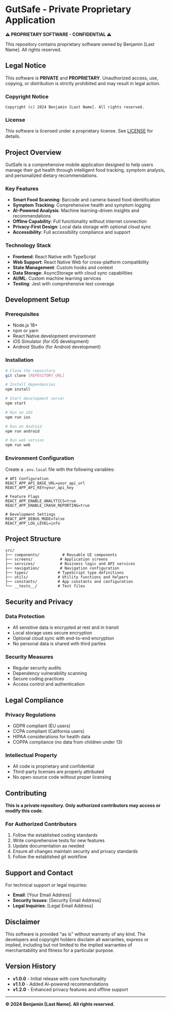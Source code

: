 # GutSafe - Private Proprietary Application

**⚠️ PROPRIETARY SOFTWARE - CONFIDENTIAL ⚠️**

This repository contains proprietary software owned by Benjamin [Last Name]. All rights reserved.

## Legal Notice

This software is **PRIVATE** and **PROPRIETARY**. Unauthorized access, use, copying, or distribution is strictly prohibited and may result in legal action.

### Copyright Notice
```
Copyright (c) 2024 Benjamin [Last Name]. All rights reserved.
```

### License
This software is licensed under a proprietary license. See [LICENSE](LICENSE) for details.

## Project Overview

GutSafe is a comprehensive mobile application designed to help users manage their gut health through intelligent food tracking, symptom analysis, and personalized dietary recommendations.

### Key Features
- **Smart Food Scanning**: Barcode and camera-based food identification
- **Symptom Tracking**: Comprehensive health and symptom logging
- **AI-Powered Analysis**: Machine learning-driven insights and recommendations
- **Offline Capability**: Full functionality without internet connection
- **Privacy-First Design**: Local data storage with optional cloud sync
- **Accessibility**: Full accessibility compliance and support

### Technology Stack
- **Frontend**: React Native with TypeScript
- **Web Support**: React Native Web for cross-platform compatibility
- **State Management**: Custom hooks and context
- **Data Storage**: AsyncStorage with cloud sync capabilities
- **AI/ML**: Custom machine learning services
- **Testing**: Jest with comprehensive test coverage

## Development Setup

### Prerequisites
- Node.js 18+ 
- npm or yarn
- React Native development environment
- iOS Simulator (for iOS development)
- Android Studio (for Android development)

### Installation
```bash
# Clone the repository
git clone [REPOSITORY_URL]

# Install dependencies
npm install

# Start development server
npm start

# Run on iOS
npm run ios

# Run on Android
npm run android

# Run web version
npm run web
```

### Environment Configuration
Create a `.env.local` file with the following variables:
```env
# API Configuration
REACT_APP_API_BASE_URL=your_api_url
REACT_APP_API_KEY=your_api_key

# Feature Flags
REACT_APP_ENABLE_ANALYTICS=true
REACT_APP_ENABLE_CRASH_REPORTING=true

# Development Settings
REACT_APP_DEBUG_MODE=false
REACT_APP_LOG_LEVEL=info
```

## Project Structure

```
src/
├── components/          # Reusable UI components
├── screens/            # Application screens
├── services/           # Business logic and API services
├── navigation/         # Navigation configuration
├── types/             # TypeScript type definitions
├── utils/             # Utility functions and helpers
├── constants/         # App constants and configuration
└── __tests__/         # Test files
```

## Security and Privacy

### Data Protection
- All sensitive data is encrypted at rest and in transit
- Local storage uses secure encryption
- Optional cloud sync with end-to-end encryption
- No personal data is shared with third parties

### Security Measures
- Regular security audits
- Dependency vulnerability scanning
- Secure coding practices
- Access control and authentication

## Legal Compliance

### Privacy Regulations
- GDPR compliant (EU users)
- CCPA compliant (California users)
- HIPAA considerations for health data
- COPPA compliance (no data from children under 13)

### Intellectual Property
- All code is proprietary and confidential
- Third-party licenses are properly attributed
- No open-source code without proper licensing

## Contributing

**This is a private repository. Only authorized contributors may access or modify this code.**

### For Authorized Contributors
1. Follow the established coding standards
2. Write comprehensive tests for new features
3. Update documentation as needed
4. Ensure all changes maintain security and privacy standards
5. Follow the established git workflow

## Support and Contact

For technical support or legal inquiries:
- **Email**: [Your Email Address]
- **Security Issues**: [Security Email Address]
- **Legal Inquiries**: [Legal Email Address]

## Disclaimer

This software is provided "as is" without warranty of any kind. The developers and copyright holders disclaim all warranties, express or implied, including but not limited to the implied warranties of merchantability and fitness for a particular purpose.

## Version History

- **v1.0.0** - Initial release with core functionality
- **v1.1.0** - Added AI-powered recommendations
- **v1.2.0** - Enhanced privacy features and offline support

---

**© 2024 Benjamin [Last Name]. All rights reserved.**
